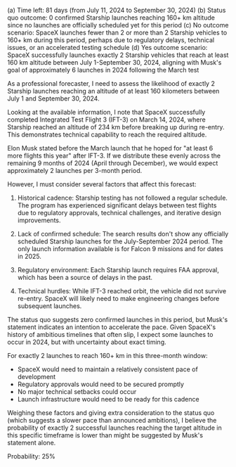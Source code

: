 (a) Time left: 81 days (from July 11, 2024 to September 30, 2024)
(b) Status quo outcome: 0 confirmed Starship launches reaching 160+ km altitude since no launches are officially scheduled yet for this period
(c) No outcome scenario: SpaceX launches fewer than 2 or more than 2 Starship vehicles to 160+ km during this period, perhaps due to regulatory delays, technical issues, or an accelerated testing schedule
(d) Yes outcome scenario: SpaceX successfully launches exactly 2 Starship vehicles that reach at least 160 km altitude between July 1-September 30, 2024, aligning with Musk's goal of approximately 6 launches in 2024 following the March test

As a professional forecaster, I need to assess the likelihood of exactly 2 Starship launches reaching an altitude of at least 160 kilometers between July 1 and September 30, 2024.

Looking at the available information, I note that SpaceX successfully completed Integrated Test Flight 3 (IFT-3) on March 14, 2024, where Starship reached an altitude of 234 km before breaking up during re-entry. This demonstrates technical capability to reach the required altitude.

Elon Musk stated before the March launch that he hoped for "at least 6 more flights this year" after IFT-3. If we distribute these evenly across the remaining 9 months of 2024 (April through December), we would expect approximately 2 launches per 3-month period.

However, I must consider several factors that affect this forecast:

1. Historical cadence: Starship testing has not followed a regular schedule. The program has experienced significant delays between test flights due to regulatory approvals, technical challenges, and iterative design improvements.

2. Lack of confirmed schedule: The search results don't show any officially scheduled Starship launches for the July-September 2024 period. The only launch information available is for Falcon 9 missions and for dates in 2025.

3. Regulatory environment: Each Starship launch requires FAA approval, which has been a source of delays in the past.

4. Technical hurdles: While IFT-3 reached orbit, the vehicle did not survive re-entry. SpaceX will likely need to make engineering changes before subsequent launches.

The status quo suggests zero confirmed launches in this period, but Musk's statement indicates an intention to accelerate the pace. Given SpaceX's history of ambitious timelines that often slip, I expect some launches to occur in 2024, but with uncertainty about exact timing.

For exactly 2 launches to reach 160+ km in this three-month window:
- SpaceX would need to maintain a relatively consistent pace of development
- Regulatory approvals would need to be secured promptly
- No major technical setbacks could occur
- Launch infrastructure would need to be ready for this cadence

Weighing these factors and giving extra consideration to the status quo (which suggests a slower pace than announced ambitions), I believe the probability of exactly 2 successful launches reaching the target altitude in this specific timeframe is lower than might be suggested by Musk's statement alone.

Probability: 25%